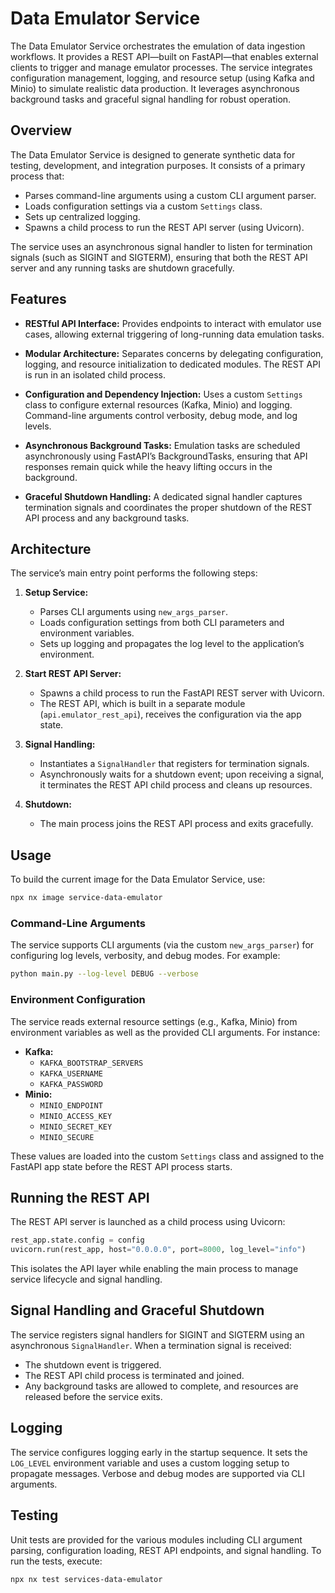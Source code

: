 # Data Emulator Service

The Data Emulator Service orchestrates the emulation of data ingestion workflows. It provides a REST API—built on FastAPI—that enables external clients to trigger and manage emulator processes. The service integrates configuration management, logging, and resource setup (using Kafka and Minio) to simulate realistic data production. It leverages asynchronous background tasks and graceful signal handling for robust operation.

## Overview

The Data Emulator Service is designed to generate synthetic data for testing, development, and integration purposes. It consists of a primary process that:

- Parses command-line arguments using a custom CLI argument parser.
- Loads configuration settings via a custom `Settings` class.
- Sets up centralized logging.
- Spawns a child process to run the REST API server (using Uvicorn).

The service uses an asynchronous signal handler to listen for termination signals (such as SIGINT and SIGTERM), ensuring that both the REST API server and any running tasks are shutdown gracefully.

## Features

- **RESTful API Interface:**
  Provides endpoints to interact with emulator use cases, allowing external triggering of long-running data emulation tasks.

- **Modular Architecture:**
  Separates concerns by delegating configuration, logging, and resource initialization to dedicated modules. The REST API is run in an isolated child process.

- **Configuration and Dependency Injection:**
  Uses a custom `Settings` class to configure external resources (Kafka, Minio) and logging. Command-line arguments control verbosity, debug mode, and log levels.

- **Asynchronous Background Tasks:**
  Emulation tasks are scheduled asynchronously using FastAPI’s BackgroundTasks, ensuring that API responses remain quick while the heavy lifting occurs in the background.

- **Graceful Shutdown Handling:**
  A dedicated signal handler captures termination signals and coordinates the proper shutdown of the REST API process and any background tasks.

## Architecture

The service’s main entry point performs the following steps:

1. **Setup Service:**

   - Parses CLI arguments using `new_args_parser`.
   - Loads configuration settings from both CLI parameters and environment variables.
   - Sets up logging and propagates the log level to the application’s environment.

2. **Start REST API Server:**

   - Spawns a child process to run the FastAPI REST server with Uvicorn.
   - The REST API, which is built in a separate module (`api.emulator_rest_api`), receives the configuration via the app state.

3. **Signal Handling:**

   - Instantiates a `SignalHandler` that registers for termination signals.
   - Asynchronously waits for a shutdown event; upon receiving a signal, it terminates the REST API child process and cleans up resources.

4. **Shutdown:**
   - The main process joins the REST API process and exits gracefully.

## Usage

To build the current image for the Data Emulator Service, use:

```bash
npx nx image service-data-emulator
```

### Command-Line Arguments

The service supports CLI arguments (via the custom `new_args_parser`) for configuring log levels, verbosity, and debug modes. For example:

```bash
python main.py --log-level DEBUG --verbose
```

### Environment Configuration

The service reads external resource settings (e.g., Kafka, Minio) from environment variables as well as the provided CLI arguments. For instance:

- **Kafka:**
  - `KAFKA_BOOTSTRAP_SERVERS`
  - `KAFKA_USERNAME`
  - `KAFKA_PASSWORD`
- **Minio:**
  - `MINIO_ENDPOINT`
  - `MINIO_ACCESS_KEY`
  - `MINIO_SECRET_KEY`
  - `MINIO_SECURE`

These values are loaded into the custom `Settings` class and assigned to the FastAPI app state before the REST API process starts.

## Running the REST API

The REST API server is launched as a child process using Uvicorn:

```python
rest_app.state.config = config
uvicorn.run(rest_app, host="0.0.0.0", port=8000, log_level="info")
```

This isolates the API layer while enabling the main process to manage service lifecycle and signal handling.

## Signal Handling and Graceful Shutdown

The service registers signal handlers for SIGINT and SIGTERM using an asynchronous `SignalHandler`. When a termination signal is received:

- The shutdown event is triggered.
- The REST API child process is terminated and joined.
- Any background tasks are allowed to complete, and resources are released before the service exits.

## Logging

The service configures logging early in the startup sequence. It sets the `LOG_LEVEL` environment variable and uses a custom logging setup to propagate messages. Verbose and debug modes are supported via CLI arguments.

## Testing

Unit tests are provided for the various modules including CLI argument parsing, configuration loading, REST API endpoints, and signal handling. To run the tests, execute:

```bash
npx nx test services-data-emulator
```
